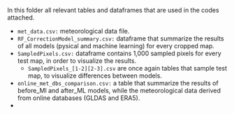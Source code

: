 In this folder all relevant tables and dataframes that are used in the codes attached.
- `met_data.csv:` meteorological data file.
- `RF_CorrectionModel_summary.csv:` dataframe that summarize the results of all models (pysical and machine learning) for every cropped map.
- `SampledPixels.csv:` dataframe contains 1,000 sampled pixels for every test map, in order to visualize the results.
   - `SampledPixels_[1-2][2-3].csv` are once again tables that sample test map, to visualize differences between models.
- `online_met_dbs_comparison.csv:` a table that summarize the results of before_Ml and after_ML models, while the meteorological data derived from online databases (GLDAS and ERA5).
- 
